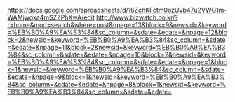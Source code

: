 https://docs.google.com/spreadsheets/d/16ZchKFctm0ozUvb47u2VWG1m-WAMjwqxa4mSZZPhXwA/edit
http://www.bizwatch.co.kr/?r=home&mod=search&where=post&npage=13&block=9&newsid=&keyword=%EB%B0%A9%EA%B3%84&sc_column=&sdate=&edate=&npage=12&block=2&newsid=&keyword=%EB%B0%A9%EA%B3%84&sc_column=&sdate=&edate=&npage=11&block=2&newsid=&keyword=%EB%B0%A9%EA%B3%84&sc_column=&sdate=&edate=&npage=10&block=2&newsid=&keyword=%EB%B0%A9%EA%B3%84&sc_column=&sdate=&edate=&npage=1&block=1&newsid=&keyword=%EB%B0%A9%EA%B3%84&sc_column=&sdate=&edate=&npage=9&block=1&newsid=&keyword=%EB%B0%A9%EA%B3%84&sc_column=&sdate=&edate=&npage=8&block=1&newsid=&keyword=%EB%B0%A9%EA%B3%84&sc_column=&sdate=&edate=

